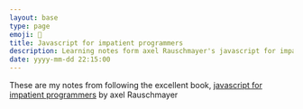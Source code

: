 ```yaml
---
layout: base
type: page
emoji: 📕
title: Javascript for impatient programmers
description: Learning notes form axel Rauschmayer's javascript for impatient programmers
date: yyyy-mm-dd 22:15:00
---
```


These are my notes from following the excellent book, [javascript for impatient programmers](https://exploringjs.com/impatient-js/index.html) by axel Rauschmayer

